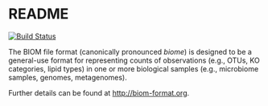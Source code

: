 README
======

[![Build Status](https://travis-ci.org/biocore/biom-format.png?branch=master)](https://travis-ci.org/biocore/biom-format)

The BIOM file format (canonically pronounced *biome*) is designed to be a general-use format for representing counts of observations (e.g., OTUs, KO categories, lipid types) in one or more biological samples (e.g., microbiome samples, genomes, metagenomes).

Further details can be found at http://biom-format.org.
